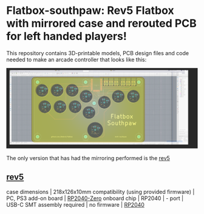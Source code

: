 # Flatbox-southpaw: Rev5 Flatbox with mirrored case and rerouted PCB for left handed players!

This repository contains 3D-printable models, PCB design files and code needed to make an arcade controller that looks like this:

![Assembled Flatbox](hardware-rev5/images/flatbox.PNG)

The only version that has had the mirroring performed is the [rev5](hardware-rev5)

[rev5](hardware-rev5)
---------------------
case dimensions | 218x126x10mm
compatibility (using provided firmware) | PC, PS3
add-on board | [RP2040-Zero](https://www.waveshare.com/rp2040-zero.htm)
onboard chip | RP2040 | -
port | USB-C
SMT assembly required | no
firmware | [RP2040](firmware-rp2040)
